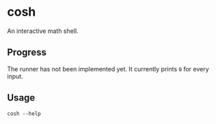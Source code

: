 # cosh

An interactive math shell.

## Progress

The runner has not been implemented yet. It currently prints `0` for every input.

## Usage

```
cosh --help
```
